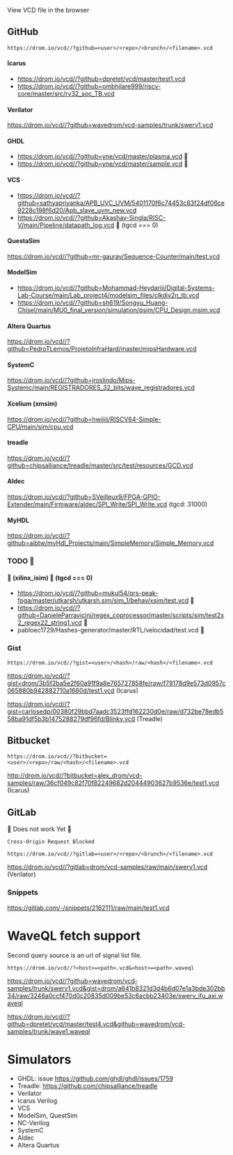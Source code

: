 View VCD file in the browser

## GitHub

`https://drom.io/vcd//?github=<user>/<repo>/<brunch>/<filename>.vcd`

#### Icarus
* https://drom.io/vcd//?github=dpretet/vcd/master/test1.vcd
* https://drom.io/vcd//?github=ombhilare999/riscv-core/master/src/rv32_soc_TB.vcd

#### Verilator
https://drom.io/vcd//?github=wavedrom/vcd-samples/trunk/swerv1.vcd

#### GHDL
* https://drom.io/vcd//?github=yne/vcd/master/plasma.vcd 🚧
* https://drom.io/vcd//?github=yne/vcd/master/sample.vcd 🚧

#### VCS
* https://drom.io/vcd//?github=sathyapriyanka/APB_UVC_UVM/5401170f6c74453c83f24df06ce9228c198f6d20/Apb_slave_uvm_new.vcd
* https://drom.io/vcd//?github=Akashay-Singla/RISC-V/main/Pipeline/datapath_log.vcd 🚧 (tgcd === 0)

#### QuestaSim
https://drom.io/vcd//?github=mr-gaurav/Sequence-Counter/main/test.vcd

#### ModelSim
* https://drom.io/vcd//?github=Mohammad-Heydariii/Digital-Systems-Lab-Course/main/Lab_project4/modelsim_files/clkdiv2n_tb.vcd
* https://drom.io/vcd//?github=sh619/Songyu_Huang-Chisel/main/MU0_final_version/simulation/qsim/CPU_Design.msim.vcd

#### Altera Quartus
https://drom.io/vcd//?github=PedroTLemos/ProjetoInfraHard/master/mipsHardware.vcd 

#### SystemC
https://drom.io/vcd//?github=jroslindo/Mips-Systemc/main/REGISTRADORES_32_bits/wave_registradores.vcd 

#### Xcelium (xmsim)
https://drom.io/vcd//?github=hwiiiii/RISCV64-Simple-CPU/main/sim/cpu.vcd 

#### treadle
https://drom.io/vcd//?github=chipsalliance/treadle/master/src/test/resources/GCD.vcd

#### Aldec
https://drom.io/vcd//?github=SVeilleux9/FPGA-GPIO-Extender/main/Firmware/aldec/SPI_Write/SPI_Write.vcd (tgcd: 31000)

#### MyHDL
https://drom.io/vcd//?github=aibtw/myHdl_Projects/main/SimpleMemory/Simple_Memory.vcd

### TODO 🚧

#### 🚧 (xilinx_isim) 🚧 (tgcd === 0)
* https://drom.io/vcd//?github=mukul54/qrs-peak-fpga/master/utkarsh/utkarsh.sim/sim_1/behav/xsim/test.vcd 🚧
* https://drom.io/vcd//?github=DanieleParravicini/regex_coprocessor/master/scripts/sim/test2x2_regex22_string1.vcd 🚧
* pabloec1729/Hashes-generator/master/RTL/velocidad/test.vcd 🚧

### Gist

`https://drom.io/vcd//?gist=<user>/<hash>/raw/<hash>/<filename>.vcd`

https://drom.io/vcd//?gist=drom/3b5f2ba5e2f60a91f9a8e765727858fe/raw/f79178d9e573d0957c065880b942882710a1660d/test1.vcd (Icarus)

https://drom.io/vcd//?gist=carlosedp/00380f29bbd7aadc3523ffd162230d0e/raw/d732be78edb558ba91df5b3b1475288279df96fd/Blinky.vcd (Treadle)

## Bitbucket

`https://drom.io/vcd//?bitbucket=<user>/<repo>/raw/<hash>/<filename>.vcd`

http://drom.io/vcd//?bitbucket=alex_drom/vcd-samples/raw/36cf049c82f70f82249682d20444903627b9536e/test1.vcd (Icarus)

## GitLab

:construction: Does not work Yet :construction:

`Cross-Origin Request Blocked`

`https://drom.io/vcd//?gitlab=<user>/<repo>/<brunch>/<filename>.vcd`

https://drom.io/vcd//?gitlab=drom/vcd-samples/raw/main/swerv1.vcd (Verilator)

### Snippets

https://gitlab.com/-/snippets/2162111/raw/main/test1.vcd


# WaveQL fetch support

Second query source is an url of signal list file.

`https://drom.io/vcd//?<host>=<path>.vcd&<host>=<path>.waveql`

https://drom.io/vcd//?github=wavedrom/vcd-samples/trunk/swerv1.vcd&gist=drom/a641b8321d3d4b6d07e1a3bde302bb34/raw/3246a0ccf470d0c20835d009be53c6acbb23403e/swerv_ifu_axi.waveql

https://drom.io/vcd//?github=dpretet/vcd/master/test4.vcd&github=wavedrom/vcd-samples/trunk/wave1.waveql


# Simulators

* GHDL: issue https://github.com/ghdl/ghdl/issues/1759
* Treadle: https://github.com/chipsalliance/treadle
* Verilator
* Icarus Verilog
* VCS
* ModelSim, QuestSim
* NC-Verilog
* SystemC
* Aldec
* Altera Quartus
